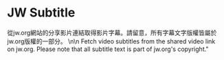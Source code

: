 # JW Subtitle

從jw.org網站的分享影片連結取得影片字幕。請留意，所有字幕文字版權皆屬於jw.org版權的一部分。
\n\n
Fetch video subtitles from the shared video link on jw.org. Please note that all subtitle text is part of jw.org's copyright."